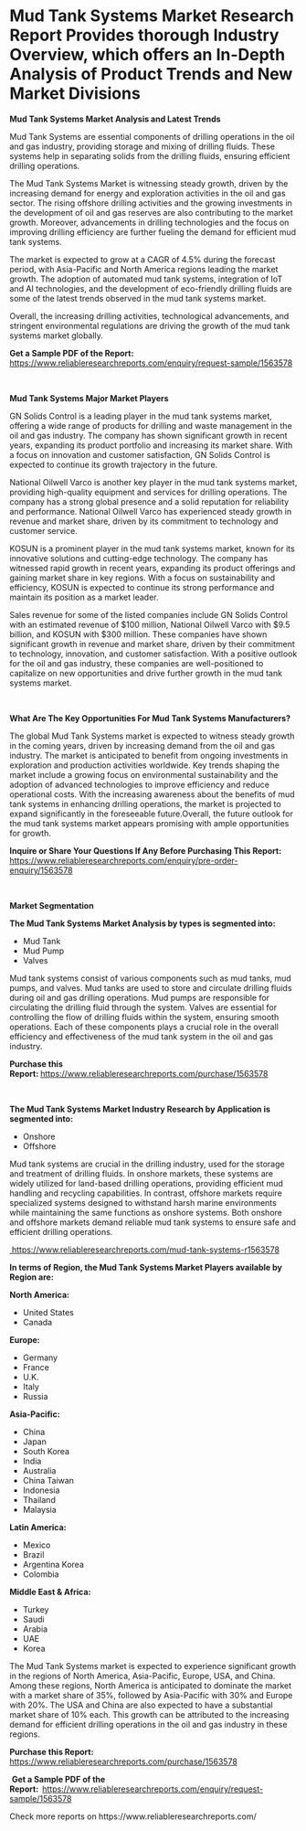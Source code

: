 <p><h1>Mud Tank Systems Market Research Report Provides thorough Industry Overview, which offers an In-Depth Analysis of Product Trends and New Market Divisions</h1></p><p><strong>Mud Tank Systems Market Analysis and Latest Trends</strong></p>
<p><p>Mud Tank Systems are essential components of drilling operations in the oil and gas industry, providing storage and mixing of drilling fluids. These systems help in separating solids from the drilling fluids, ensuring efficient drilling operations.</p><p>The Mud Tank Systems Market is witnessing steady growth, driven by the increasing demand for energy and exploration activities in the oil and gas sector. The rising offshore drilling activities and the growing investments in the development of oil and gas reserves are also contributing to the market growth. Moreover, advancements in drilling technologies and the focus on improving drilling efficiency are further fueling the demand for efficient mud tank systems.</p><p>The market is expected to grow at a CAGR of 4.5% during the forecast period, with Asia-Pacific and North America regions leading the market growth. The adoption of automated mud tank systems, integration of IoT and AI technologies, and the development of eco-friendly drilling fluids are some of the latest trends observed in the mud tank systems market.</p><p>Overall, the increasing drilling activities, technological advancements, and stringent environmental regulations are driving the growth of the mud tank systems market globally.</p></p>
<p><strong>Get a Sample PDF of the Report:&nbsp;</strong> <a href="https://www.reliableresearchreports.com/enquiry/request-sample/1563578">https://www.reliableresearchreports.com/enquiry/request-sample/1563578</a></p>
<p>&nbsp;</p>
<p><strong>Mud Tank Systems Major Market Players</strong></p>
<p><p>GN Solids Control is a leading player in the mud tank systems market, offering a wide range of products for drilling and waste management in the oil and gas industry. The company has shown significant growth in recent years, expanding its product portfolio and increasing its market share. With a focus on innovation and customer satisfaction, GN Solids Control is expected to continue its growth trajectory in the future.</p><p>National Oilwell Varco is another key player in the mud tank systems market, providing high-quality equipment and services for drilling operations. The company has a strong global presence and a solid reputation for reliability and performance. National Oilwell Varco has experienced steady growth in revenue and market share, driven by its commitment to technology and customer service.</p><p>KOSUN is a prominent player in the mud tank systems market, known for its innovative solutions and cutting-edge technology. The company has witnessed rapid growth in recent years, expanding its product offerings and gaining market share in key regions. With a focus on sustainability and efficiency, KOSUN is expected to continue its strong performance and maintain its position as a market leader.</p><p>Sales revenue for some of the listed companies include GN Solids Control with an estimated revenue of $100 million, National Oilwell Varco with $9.5 billion, and KOSUN with $300 million. These companies have shown significant growth in revenue and market share, driven by their commitment to technology, innovation, and customer satisfaction. With a positive outlook for the oil and gas industry, these companies are well-positioned to capitalize on new opportunities and drive further growth in the mud tank systems market.</p></p>
<p>&nbsp;</p>
<p><strong>What Are The Key Opportunities For Mud Tank Systems Manufacturers?</strong></p>
<p><p>The global Mud Tank Systems market is expected to witness steady growth in the coming years, driven by increasing demand from the oil and gas industry. The market is anticipated to benefit from ongoing investments in exploration and production activities worldwide. Key trends shaping the market include a growing focus on environmental sustainability and the adoption of advanced technologies to improve efficiency and reduce operational costs. With the increasing awareness about the benefits of mud tank systems in enhancing drilling operations, the market is projected to expand significantly in the foreseeable future.Overall, the future outlook for the mud tank systems market appears promising with ample opportunities for growth.</p></p>
<p><strong>Inquire or Share Your Questions If Any Before Purchasing This Report:</strong> <a href="https://www.reliableresearchreports.com/enquiry/pre-order-enquiry/1563578">https://www.reliableresearchreports.com/enquiry/pre-order-enquiry/1563578</a></p>
<p>&nbsp;</p>
<p><strong>Market Segmentation</strong></p>
<p><strong>The Mud Tank Systems Market Analysis by types is segmented into:</strong></p>
<p><ul><li>Mud Tank</li><li>Mud Pump</li><li>Valves</li></ul></p>
<p><p>Mud tank systems consist of various components such as mud tanks, mud pumps, and valves. Mud tanks are used to store and circulate drilling fluids during oil and gas drilling operations. Mud pumps are responsible for circulating the drilling fluid through the system. Valves are essential for controlling the flow of drilling fluids within the system, ensuring smooth operations. Each of these components plays a crucial role in the overall efficiency and effectiveness of the mud tank system in the oil and gas industry.</p></p>
<p><strong>Purchase this Report:&nbsp;</strong><a href="https://www.reliableresearchreports.com/purchase/1563578">https://www.reliableresearchreports.com/purchase/1563578</a></p>
<p>&nbsp;</p>
<p><strong>The Mud Tank Systems Market Industry Research by Application is segmented into:</strong></p>
<p><ul><li>Onshore</li><li>Offshore</li></ul></p>
<p><p>Mud tank systems are crucial in the drilling industry, used for the storage and treatment of drilling fluids. In onshore markets, these systems are widely utilized for land-based drilling operations, providing efficient mud handling and recycling capabilities. In contrast, offshore markets require specialized systems designed to withstand harsh marine environments while maintaining the same functions as onshore systems. Both onshore and offshore markets demand reliable mud tank systems to ensure safe and efficient drilling operations.</p></p>
<p><a href="https://www.reliableresearchreports.com/mud-tank-systems-r1563578">&nbsp;https://www.reliableresearchreports.com/mud-tank-systems-r1563578</a></p>
<p><strong>In terms of Region, the Mud Tank Systems Market Players available by Region are:</strong></p>
<p>
    <p> <strong> North America: </strong>
        <ul>
            <li>United States</li>
            <li>Canada</li>
        </ul>
        </p> 
    <p> <strong> Europe: </strong>
        <ul>
            <li>Germany</li>
            <li>France</li>
            <li>U.K.</li>
            <li>Italy</li>
            <li>Russia</li>
        </ul>
        </p> 
    <p> <strong> Asia-Pacific: </strong>
        <ul>
            <li>China</li>
            <li>Japan</li>
            <li>South Korea</li>
            <li>India</li>
            <li>Australia</li>
            <li>China Taiwan</li>
            <li>Indonesia</li>
            <li>Thailand</li>
            <li>Malaysia</li>
        </ul>
        </p> 
    <p> <strong> Latin America: </strong>
        <ul>
            <li>Mexico</li>
            <li>Brazil</li>
            <li>Argentina Korea</li>
            <li>Colombia</li>
        </ul>
        </p> 
    <p> <strong> Middle East & Africa: </strong>
        <ul>
            <li>Turkey</li>
            <li>Saudi</li>
            <li>Arabia</li>
            <li>UAE</li>
            <li>Korea</li>
        </ul>
    </p>
    </p>
<p><p>The Mud Tank Systems market is expected to experience significant growth in the regions of North America, Asia-Pacific, Europe, USA, and China. Among these regions, North America is anticipated to dominate the market with a market share of 35%, followed by Asia-Pacific with 30% and Europe with 20%. The USA and China are also expected to have a substantial market share of 10% each. This growth can be attributed to the increasing demand for efficient drilling operations in the oil and gas industry in these regions.</p></p>
<p><strong>Purchase this Report: </strong><a href="https://www.reliableresearchreports.com/purchase/1563578">https://www.reliableresearchreports.com/purchase/1563578</a></p>
<p>&nbsp;<strong>Get a Sample PDF of the Report:&nbsp;&nbsp;</strong><a href="https://www.reliableresearchreports.com/enquiry/request-sample/1563578">https://www.reliableresearchreports.com/enquiry/request-sample/1563578</a></p>
<p><strong></strong></p>
<p>Check more reports on https://www.reliableresearchreports.com/</p>